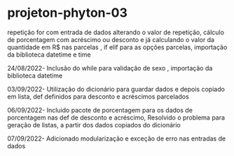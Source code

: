 # projeton-phyton-03
repetição for com entrada de dados alterando o valor de repetição, cálculo de porcentagem com acréscimo ou desconto e já calculando o valor da quantidade em R$ nas parcelas , if elif para as  opções parcelas, importação da biblioteca datetime e time  

24/08/2022-
Inclusão do while para validação de sexo , importação da biblioteca datetime 

03/09/2022-
Utilização do dicionário para guardar dados e depois copiado em lista, def definidos para desconto e acréscimos parcelados 

06/09/2022-
Incluido pacote de porcentagem para os dados de porcentagem nas def de desconto e acréscimo,
Resolvido o problema para geração de listas, a partir dos dados copiados do dicionário 

07/09/2022-
Adicionado modularização e exceção de erro nas entradas de dados 
